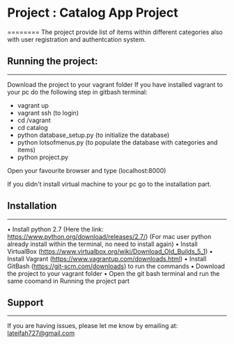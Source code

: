 # Project : Catalog App Project
========
The project provide list of items within different categories also with user registration and  authentcation system.

## Running the project:
------------
Download the project to your vagrant folder
If you have installed vagrant to your pc do the following step in gitbash terminal:
*  vagrant up
* vagrant ssh (to login)
*  cd /vagrant
* cd catalog 
* python database_setup.py (to initialize  the database)
* python lotsofmenus.py (to populate the database with categories and items)
* python project.py

Open your favourite browser and type (localhost:8000)

If you didn't install virtual machine to your pc go to the installation part. 

## Installation
------------
•	Install python 2.7 (Here the link: https://www.python.org/download/releases/2.7/)
  (For mac user python already install within the terminal, no need             to install again)
•	Install VirtualBox (https://www.virtualbox.org/wiki/Download_Old_Builds_5_1)
•	Install Vagrant (https://www.vagrantup.com/downloads.html)
•	Install GitBash (https://git-scm.com/downloads) to run the commands
•	Download the project to your vagrant folder
•	Open the git bash terminal and run the same coomand in Running the project part

## Support
-------
If you are having issues, please let me know by emailing at: lateifah727@gmail.com


